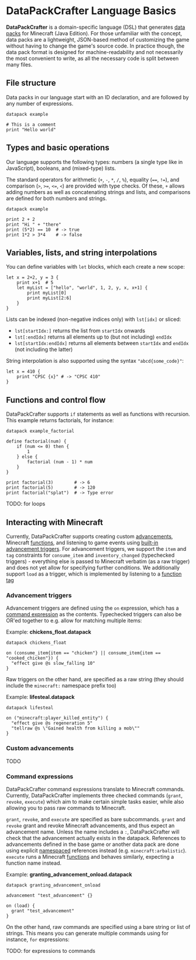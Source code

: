 # DataPackCrafter Language Basics

**DataPackCrafter** is a domain-specific language (DSL) that generates [data packs](https://minecraft.fandom.com/wiki/Data_pack) for Minecraft (Java Edition). For those unfamiliar with the concept, data packs are a lightweight, JSON-based method of customizing the game without having to change the game's source code. In practice though, the data pack format is designed for machine-readability and not necessarily the most convenient to write, as all the necessary code is split between many files.

## File structure

Data packs in our language start with an ID declaration, and are followed by any number of expressions.

```
datapack example

# This is a comment
print "Hello world"
```

## Types and basic operations

Our language supports the following types: numbers (a single type like in JavaScript), booleans, and (mixed-type) lists.

The standard operators for arithmetic (`+`, `-`, `*`, `/`, `%`), equality (`==`, `!=`), and comparison (`>`, `>=`, `<=`, `<`) are provided with type checks. Of these, `+` allows adding numbers as well as concatenating strings and lists, and comparisons are defined for both numbers and strings.

```
datapack example

print 2 + 2
print "Hi " + "there"
print (5*2) == 10  # -> true
print 1*2 > 3*4    # -> false
```

## Variables, lists, and string interpolations

You can define variables with `let` blocks, which each create a new scope:

```
let x = 2+2, y = 3 {
    print x+1  # 5
    let myList = ["hello", "world", 1, 2, y, x, x+1] {
        print myList[0]
        print myList[2:6]
    }
}
```

Lists can be indexed (non-negative indices only) with `lst[idx]` or sliced:

- `lst[startIdx:]` returns the list from `startIdx` onwards
- `lst[:endIdx]` returns all elements up to (but not including) `endIdx`
- `lst[startIdx:endIdx]` returns all elements between `startIdx` and `endIdx` (not including the latter)

String interpolation is also supported using the syntax `"abcd{some_code}"`:

```
let x = 410 {
    print "CPSC {x}" # -> "CPSC 410"
}
```

## Functions and control flow

DataPackCrafter supports `if` statements as well as functions with recursion. This example returns factorials, for instance:

```
datapack example_factorial

define factorial(num) {
    if (num <= 0) then {
        1
    } else {
        factorial (num - 1) * num
    }
}

print factorial(3)        # -> 6
print factorial(5)        # -> 120
print factorial("splat")  # -> Type error
```

TODO: for loops

## Interacting with Minecraft

Currently, DataPackCrafter supports creating custom [advancements](https://minecraft.fandom.com/wiki/Advancement/JSON_format#File_format), Minecraft [functions](https://minecraft.fandom.com/wiki/Function_(Java_Edition)), and listening to game events using [built-in advancement triggers](https://minecraft.fandom.com/wiki/Advancement/JSON_format#List_of_triggers). For advancement triggers, we support the `item` and `tag` constraints for `consume_item` and `inventory_changed` (typechecked triggers) - everything else is passed to Minecraft verbatim (as a raw trigger) and does not yet allow for specifying further conditions. We additionally support `load` as a trigger, which is implemented by listening to a [function tag](https://minecraft.fandom.com/wiki/Tag#Function_tags)

### Advancement triggers

Advancement triggers are defined using the `on` expression, which has a [command expression](#Command_expressions) as the contents. Typechecked triggers can also be OR'ed together to e.g. allow for matching multiple items:

Example: **chickens_float.datapack**

```
datapack chickens_float

on (consume_item{item == "chicken"} || consume_item{item == "cooked_chicken"}) {
  "effect give @s slow_falling 10"
}
```

Raw triggers on the other hand, are specified as a raw string (they should include the `minecraft:` namespace prefix too)

Example: **lifesteal.datapack**

```
datapack lifesteal

on ("minecraft:player_killed_entity") {
  "effect give @s regeneration 5"
  "tellraw @s \"Gained health from killing a mob\""
}
```

### Custom advancements

TODO

### Command expressions

DataPackCrafter command expressions translate to Minecraft commands. Currently, DataPackCrafter implements three checked commands (`grant`, `revoke`, `execute`) which aim to make certain simple tasks easier, while also allowing you to pass raw commands to Minecraft.

`grant`, `revoke`, and `execute` are specified as bare subcommands. `grant` and `revoke` grant and revoke Minecraft advancements, and thus expect an advancement name. Unless the name includes a `:`, DataPackCrafter will check that the advancement actually exists in the datapack. References to advancements defined in the base game or another data pack are done using explicit [namespaced]((https://minecraft.fandom.com/wiki/Resource_location#Namespaces)) references instead (e.g. `minecraft:arbalistic`). `execute` runs a Minecraft [functions](https://minecraft.fandom.com/wiki/Function_(Java_Edition)) and behaves similarly, expecting a function name instead.

Example: **granting_advancement_onload.datapack**

```
datapack granting_advancement_onload

advancement "test_advancement" {}

on (load) {
  grant "test_advancement"
}
```

On the other hand, raw commands are specified using a bare string or list of strings. This means you can generate multiple commands using for instance, `for` expressions:

TODO: for expressions to commands
